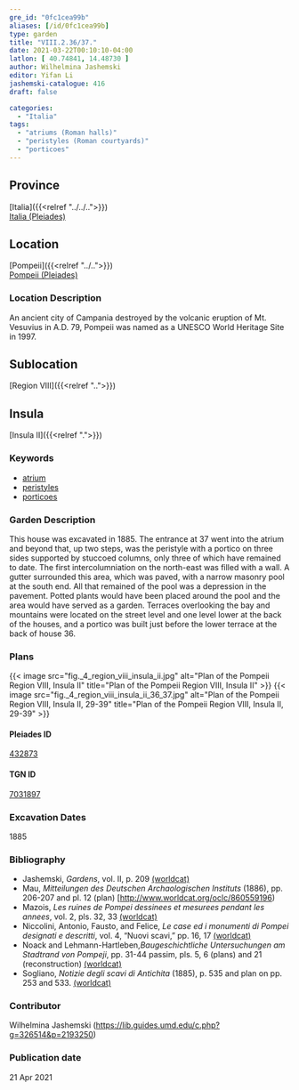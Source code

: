 ```yaml
---
gre_id: "0fc1cea99b"
aliases: [/id/0fc1cea99b]
type: garden
title: "VIII.2.36/37."
date: 2021-03-22T00:10:10-04:00
latlon: [ 40.74841, 14.48730 ]
author: Wilhelmina Jashemski
editor: Yifan Li
jashemski-catalogue: 416
draft: false

categories:
  - "Italia"
tags:
  - "atriums (Roman halls)"
  - "peristyles (Roman courtyards)"
  - "porticoes"
---
```


## Province
[Italia]({{<relref "../../..">}}) \
[Italia (Pleiades)](https://pleiades.stoa.org/places/1052)

## Location
[Pompeii]({{<relref "../..">}}) \
[Pompeii (Pleiades)](https://pleiades.stoa.org/places/433032)

### Location Description
An ancient city of Campania destroyed by the volcanic eruption of Mt. Vesuvius in A.D. 79, Pompeii was named as a UNESCO World Heritage Site in 1997.

## Sublocation
[Region VIII]({{<relref "..">}})

## Insula
[Insula II]({{<relref ".">}})

### Keywords
 - [atrium](http://vocab.getty.edu/page/aat/300004097)
 - [peristyles](http://vocab.getty.edu/page/aat/300080971)
 - [porticoes](http://vocab.getty.edu/page/aat/300004145)


### Garden Description
This house was excavated in 1885. The entrance at 37 went into the atrium and beyond that, up two steps, was the peristyle with a portico on three sides supported by stuccoed columns, only three of which have remained to date. The first intercolumniation on the north-east was filled with a wall. A gutter surrounded this area, which was paved, with a narrow masonry pool at the south end. All that remained of the pool was a depression in the pavement. Potted plants would have been placed around the pool and the area would have served as a garden. Terraces overlooking the bay and mountains were located on the street level and one level lower at the back of the houses, and a portico was built just before the lower terrace at the back of house 36.

### Plans
{{< image src="fig._4_region_viii_insula_ii.jpg" alt="Plan of the Pompeii Region VIII, Insula II" title="Plan of the Pompeii Region VIII, Insula II" >}}
{{< image src="fig._4_region_viii_insula_ii_36_37.jpg" alt="Plan of the Pompeii Region VIII, Insula II, 29-39" title="Plan of the Pompeii Region VIII, Insula II, 29-39" >}}

#### Pleiades ID
[432873](https://pleiades.stoa.org/places/538911200)

#### TGN ID
[7031897](http://vocab.getty.edu/page/tgn/2053030)


###  Excavation Dates
1885

### Bibliography
* Jashemski, *Gardens*, vol. II, p. 209 [(worldcat)](http://www.worldcat.org/oclc/1113367431)
* Mau, *Mitteilungen des Deutschen Archaologischen Instituts* (1886), pp. 206-207 and pl. 12 (plan) [http://www.worldcat.org/oclc/860559196)
* Mazois, *Les ruines de Pompei dessinees et mesurees pendant les annees*, vol. 2, pls. 32, 33 [(worldcat)](http://www.worldcat.org/oclc/1707639)
* Niccolini, Antonio, Fausto, and Felice, *Le case ed i monumenti di Pompei designati e descritti*, vol. 4, “Nuovi scavi,” pp. 16, 17 [(worldcat)](http://www.worldcat.org/oclc/906755593)
* Noack and Lehmann-Hartleben,*Baugeschichtliche Untersuchungen am Stadtrand von Pompeji*, pp. 31-44 passim, pls. 5, 6 (plans) and 21 (reconstruction) [(worldcat)](http://www.worldcat.org/oclc/486835478)
* Sogliano, *Notizie degli scavi di Antichita* (1885), p. 535 and plan on pp. 253 and 533. [(worldcat)](http://www.worldcat.org/oclc/46875519)


### Contributor
Wilhelmina Jashemski (https://lib.guides.umd.edu/c.php?g=326514&p=2193250)

### Publication date

21 Apr 2021
